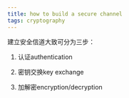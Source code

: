 ```yaml
---
title: how to build a secure channel
tags: cryptography
---
```


建立安全信道大致可分为三步：

1. 认证authentication

2. 密钥交换key exchange

3. 加解密encryption/decryption
